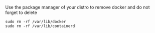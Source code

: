 Use the package manager of your distro to remove docker and do not forget to delete

```
sudo rm -rf /var/lib/docker
sudo rm -rf /var/lib/containerd
```
